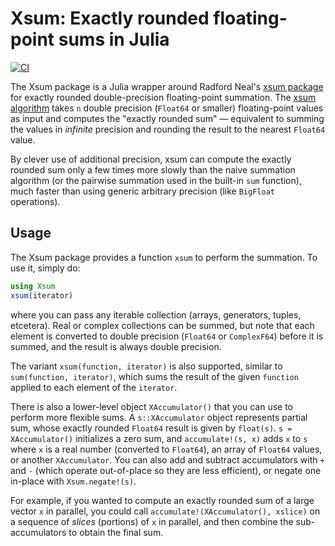 # Xsum: Exactly rounded floating-point sums in Julia
[![CI](https://github.com/JuliaMath/Xsum.jl/workflows/CI/badge.svg)](https://github.com/JuliaMath/Xsum.jl/actions?query=workflow%3ACI)

The Xsum package is a Julia wrapper around Radford Neal's [xsum package](https://gitlab.com/radfordneal/xsum)
for exactly rounded double-precision floating-point summation.  The [xsum algorithm](https://arxiv.org/abs/1505.05571) takes `n` double precision (`Float64` or smaller) floating-point values as input and computes the "exactly rounded sum" — equivalent to summing the values in *infinite* precision and rounding the result to the nearest `Float64` value.

By clever use of additional precision, xsum can compute the exactly rounded sum only a few times more slowly than the naive summation algorithm (or the pairwise summation used in the built-in `sum` function), much faster than using generic arbitrary precision (like `BigFloat` operations).

## Usage

The Xsum package provides a function `xsum` to perform the summation.  To use it, simply do:
```jl
using Xsum
xsum(iterator)
```
where you can pass any iterable collection (arrays, generators, tuples, etcetera).  Real or complex collections can be summed, but note that each element is converted to double precision (`Float64` or `ComplexF64`) before it is summed, and the result is always double precision.

The variant `xsum(function, iterator)` is also supported, similar to `sum(function, iterator)`, which sums the result of the
given `function` applied to each element of the `iterator`.

There is also a lower-level object `XAccumulator()` that you can use to perform more
flexible sums.  A `s::XAccumulator` object represents partial sum, whose exactly
rounded `Float64` result is given by `float(s)`.   `s = XAccumulator()` initializes
a zero sum, and `accumulate!(s, x)` adds `x` to `s` where `x` is a real number
(converted to `Float64`), an array of `Float64` values, or another `XAccumulator`.
You can also add and subtract accumulators with `+` and `-` (which operate out-of-place
so they are less efficient), or negate one in-place with `Xsum.negate!(s)`.

For example, if you wanted to compute an exactly rounded sum of a large vector `x` in parallel, you could call `accumulate!(XAccumulator(), xslice)` on a sequence of *slices*
(portions) of `x` in parallel, and then combine the sub-accumulators to obtain the
final sum.
